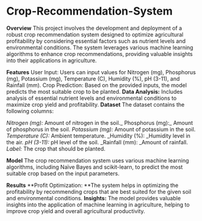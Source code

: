 # Crop-Recommendation-System
**Overview**
This project involves the development and deployment of a robust crop recommendation system designed to optimize agricultural profitability by considering essential factors such as nutrient levels and environmental conditions. The system leverages various machine learning algorithms to enhance crop recommendations, providing valuable insights into their applications in agriculture.

**Features**
User Input: Users can input values for Nitrogen (mg), Phosphorus (mg), Potassium (mg), Temperature (C), Humidity (%), pH (3-11), and Rainfall (mm).
Crop Prediction: Based on the provided inputs, the model predicts the most suitable crop to be planted.
**Data Analysis:** Includes analysis of essential nutrient levels and environmental conditions to maximize crop yield and profitability.
**Dataset**
The dataset contains the following columns:

_Nitrogen (mg):_ Amount of nitrogen in the soil._
Phosphorus (mg):_ Amount of phosphorus in the soil.
_Potassium (mg):_ Amount of potassium in the soil.
_Temperature (C):_ Ambient temperature.
_Humidity (%): _Humidity level in the air.
_pH (3-11):_ pH level of the soil.
_Rainfall (mm): _Amount of rainfall.
_Label:_ The crop that should be planted.

**Model**
The crop recommendation system uses various machine learning algorithms, including Naïve Bayes and scikit-learn, to predict the most suitable crop based on the input parameters.

**Results**
**Profit Optimization: **The system helps in optimizing the profitability by recommending crops that are best suited for the given soil and environmental conditions.
**Insights:** The model provides valuable insights into the application of machine learning in agriculture, helping to improve crop yield and overall agricultural productivity.
